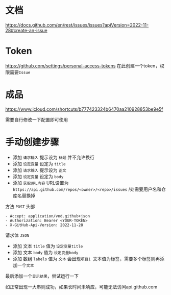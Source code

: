 # 文档

https://docs.github.com/en/rest/issues/issues?apiVersion=2022-11-28#create-an-issue

# Token
https://github.com/settings/personal-access-tokens
在此创建一个token，权限需要```Issue```

# 成品
https://www.icloud.com/shortcuts/b777423324b6470aa210928853be9e5f

需要自行修改一下配置即可使用

# 手动创建步骤

- 添加 ```请求输入``` 提示设为 ```标题``` 并不允许换行
- 添加 ```设定变量```  设定为 ```title```
- 添加 ```请求输入``` 提示设为 ```正文``` 
- 添加 ```设定变量```  设定为 ```body```
- 添加  ```获取URL内容``` URL设置为 ```https://api.github.com/repos/<owner>/<repo>/issues``` <owner>/<repo>处需要用户名和仓库名替换掉

方法 ```POST```
头部
```
- Accept: application/vnd.github+json
- Authorization: Bearer <YOUR-TOKEN>
- X-GitHub-Api-Version: 2022-11-28
```
请求体 ```JSON```

- 添加 文本 ```title``` 值为 ```设定变量title```
- 添加 文本 ```body``` 值为 ```设定变量body```
- 添加 数组 ```labels``` 值为 ```文本``` 会出现```项目1 ```文本值为标签，需要多个标签则再添加一个```文本```


最后添加一个```显示结果```，尝试运行一下

如正常出现一大串则成功，如果长时间未响应，可能无法访问api.github.com